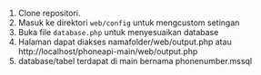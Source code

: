 1. Clone repositori.
2. Masuk ke direktori `web/config` untuk mengcustom setingan
3. Buka file `database.php`  untuk menyesuaikan database
4. Halaman dapat diakses namafolder/web/output.php atau http://localhost/phoneapi-main/web/output.php
5. database/tabel  terdapat di main bernama phonenumber.mssql
